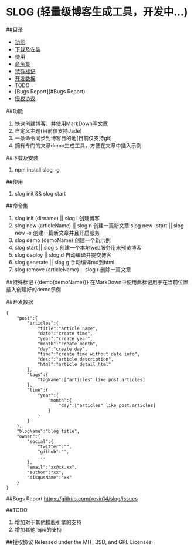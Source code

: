 # SLOG (轻量级博客生成工具，开发中...)

##目录

*	[功能](#功能)
*	[下载及安装](#下载及安装)
*	[使用](#使用)
*	[命令集](#命令集)
*	[特殊标记](#特殊标记)
*	[开发数据](#开发数据)
*	[TODO](#TODO)
*	[Bugs Report](#Bugs Report)
*	[授权协议](#授权协议)

##功能
1.  快速创建博客，并使用MarkDown写文章
2.  自定义主题(目前仅支持Jade)
3.  一条命令同步到博客目的地(目前仅支持git)
4.  拥有专门的文章demo生成工具，方便在文章中插入示例

##下载及安装
1.  npm install slog -g

##使用
1.  slog init && slog start

##命令集
1. slog init (dirname) || slog i
   创建博客
2. slog new (articleName) || slog n
   创建一篇新文章
   slog new -start || slog new -s
   创建一篇新文章并且开启服务
3. slog demo (demoName)
   创建一个新示例
4. slog start || slog s
   创建一个本地web服务用来预览博客
5. slog deploy || slog d
   自动编译并提交博客
6. slog generate || slog g
   手动编译md到html
7. slog remove (articleName) || slog r
   删除一篇文章

##特殊标记
{{demo(demoName)}}
在MarkDown中使用此标记用于在当前位置插入创建好的demo示例

##开发数据
```
{
	"post":{
		"articles":{
			"title":"article name",
			"date":"create time",
			"year":"create year",
			"month":"create month",
			"day":"create day",
			"time":"create time without date info",
			"desc":"article description",
			"html":"article detail html"
		},
		"tags":{
			"tagName":["articles" like post.articles]
		},
		"time":{
			"year":{
				"month":{
					"day":["articles" like post.articles]
				}
			}
		}
	},
	"blogName":"blog title",
	"owner":{
		"social":{
			"twitter":"",
			"github":"",
			...
		},
		"email":"xx@xx.xx",
		"author":"xx",
		"disqusName":"xx"
	}
}
```

##Bugs Report
https://github.com/kevin14/slog/issues

##TODO
1. 增加对于其他模版引擎的支持
2. 增加其他repo的支持

##授权协议
Released under the MIT, BSD, and GPL Licenses